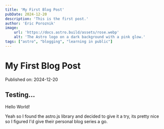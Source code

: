 ```yaml
---
title: 'My First Blog Post'
pubDate: 2024-12-20
description: 'This is the first post.'
author: 'Eric Poroznik'
image:
    url: 'https://docs.astro.build/assets/rose.webp'
    alt: 'The Astro logo on a dark background with a pink glow.'
tags: ["astro", "blogging", "learning in public"]
---
```

# My First Blog Post

Published on: 2024-12-20

## Testing...

Hello World!

Yeah so I found the astro.js library and decided to give it a try, its pretty nice so I figured I'd give their personal blog series a go.